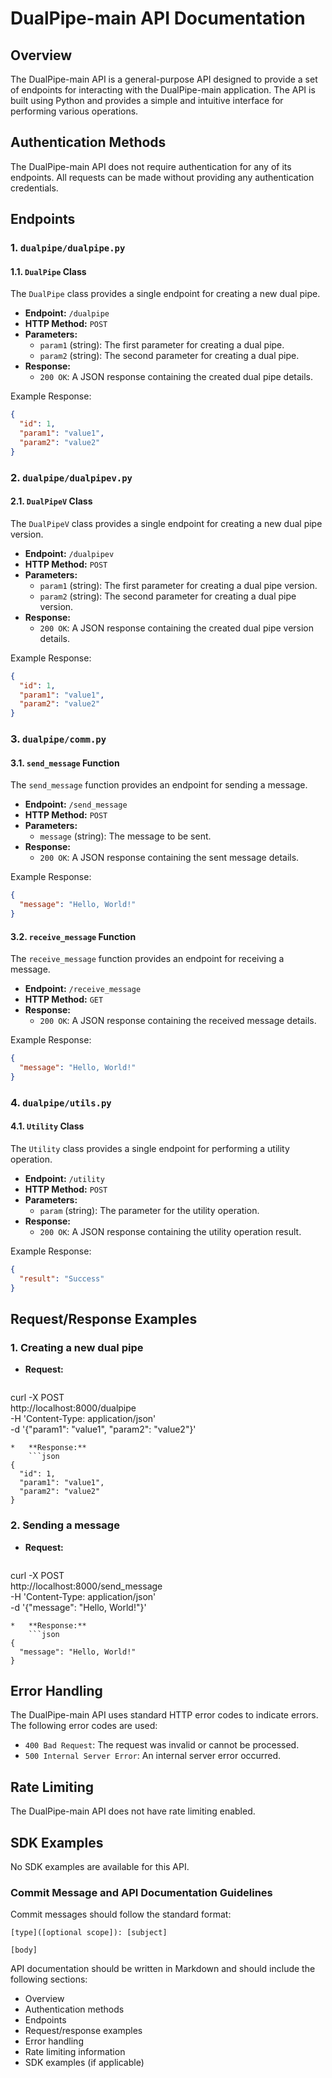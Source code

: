 **DualPipe-main API Documentation**
=====================================

**Overview**
------------

The DualPipe-main API is a general-purpose API designed to provide a set of endpoints for interacting with the DualPipe-main application. The API is built using Python and provides a simple and intuitive interface for performing various operations.

**Authentication Methods**
-------------------------

The DualPipe-main API does not require authentication for any of its endpoints. All requests can be made without providing any authentication credentials.

**Endpoints**
-------------

### 1. `dualpipe/dualpipe.py`

#### 1.1. `DualPipe` Class

The `DualPipe` class provides a single endpoint for creating a new dual pipe.

*   **Endpoint:** `/dualpipe`
*   **HTTP Method:** `POST`
*   **Parameters:**
    *   `param1` (string): The first parameter for creating a dual pipe.
    *   `param2` (string): The second parameter for creating a dual pipe.
*   **Response:**
    *   `200 OK`: A JSON response containing the created dual pipe details.

Example Response:
```json
{
  "id": 1,
  "param1": "value1",
  "param2": "value2"
}
```

### 2. `dualpipe/dualpipev.py`

#### 2.1. `DualPipeV` Class

The `DualPipeV` class provides a single endpoint for creating a new dual pipe version.

*   **Endpoint:** `/dualpipev`
*   **HTTP Method:** `POST`
*   **Parameters:**
    *   `param1` (string): The first parameter for creating a dual pipe version.
    *   `param2` (string): The second parameter for creating a dual pipe version.
*   **Response:**
    *   `200 OK`: A JSON response containing the created dual pipe version details.

Example Response:
```json
{
  "id": 1,
  "param1": "value1",
  "param2": "value2"
}
```

### 3. `dualpipe/comm.py`

#### 3.1. `send_message` Function

The `send_message` function provides an endpoint for sending a message.

*   **Endpoint:** `/send_message`
*   **HTTP Method:** `POST`
*   **Parameters:**
    *   `message` (string): The message to be sent.
*   **Response:**
    *   `200 OK`: A JSON response containing the sent message details.

Example Response:
```json
{
  "message": "Hello, World!"
}
```

#### 3.2. `receive_message` Function

The `receive_message` function provides an endpoint for receiving a message.

*   **Endpoint:** `/receive_message`
*   **HTTP Method:** `GET`
*   **Response:**
    *   `200 OK`: A JSON response containing the received message details.

Example Response:
```json
{
  "message": "Hello, World!"
}
```

### 4. `dualpipe/utils.py`

#### 4.1. `Utility` Class

The `Utility` class provides a single endpoint for performing a utility operation.

*   **Endpoint:** `/utility`
*   **HTTP Method:** `POST`
*   **Parameters:**
    *   `param` (string): The parameter for the utility operation.
*   **Response:**
    *   `200 OK`: A JSON response containing the utility operation result.

Example Response:
```json
{
  "result": "Success"
}
```

**Request/Response Examples**
-----------------------------

### 1. Creating a new dual pipe

*   **Request:**
    ```bash
curl -X POST \
  http://localhost:8000/dualpipe \
  -H 'Content-Type: application/json' \
  -d '{"param1": "value1", "param2": "value2"}'
```
*   **Response:**
    ```json
{
  "id": 1,
  "param1": "value1",
  "param2": "value2"
}
```

### 2. Sending a message

*   **Request:**
    ```bash
curl -X POST \
  http://localhost:8000/send_message \
  -H 'Content-Type: application/json' \
  -d '{"message": "Hello, World!"}'
```
*   **Response:**
    ```json
{
  "message": "Hello, World!"
}
```

**Error Handling**
------------------

The DualPipe-main API uses standard HTTP error codes to indicate errors. The following error codes are used:

*   `400 Bad Request`: The request was invalid or cannot be processed.
*   `500 Internal Server Error`: An internal server error occurred.

**Rate Limiting**
-----------------

The DualPipe-main API does not have rate limiting enabled.

**SDK Examples**
----------------

No SDK examples are available for this API.

### Commit Message and API Documentation Guidelines

Commit messages should follow the standard format:

```
[type]([optional scope]): [subject]

[body]
```

API documentation should be written in Markdown and should include the following sections:

*   Overview
*   Authentication methods
*   Endpoints
*   Request/response examples
*   Error handling
*   Rate limiting information
*   SDK examples (if applicable)